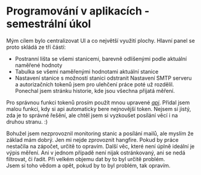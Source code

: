 # Programování v aplikacích - semestrální úkol  
Mým cílem bylo centralizovat UI a co největší využití plochy. Hlavní panel se proto skládá ze tří částí:  
- Postranní lišta se všemi stanicemi, barevně odlišenými podle aktuální naměřené hodnoty
- Tabulka se všemi naměřenými hodnotami aktuální stanice
- Nastavení stanice s možností stanici odstranit
Nastavení SMTP serveru a autorizačních tokenů jsem pro ulehčení práce poté už rozdělil.
Ponechal jsem stránku historie, kde jsou všechna přijatá měření.

  
Pro správnou funkci tokenů prosím použít mnou upravené *[api](https://github.com/TenBigi/WaterMonitor_Api)*. Přidal jsem malou funkci, kdy si api automaticky bere nejnovější token.
Nejsem si jistý, zda je to správné řešění, ale chtěl jsem si vyzkoušet posílání věcí i na druhou stranu. :)

Bohužel jsem nezprovoznil monitoring stanic a posílání mailů, ale myslím že základ mám dobrý. Jen mi nejde zprovoznit hangfire. Pokud by práce nestačila na zápočet, určitě to opravím.
Další věc, které není úplně ideální je výpis měření. Ani v jednom případě není nijak ostránkovaný, ani se nedá filtrovat, či řadit. Při velkém objemu dat by to byl určitě problém.  
Jsem si toho vědom a opět, pokud by to byl problém, tak opravím.

  

